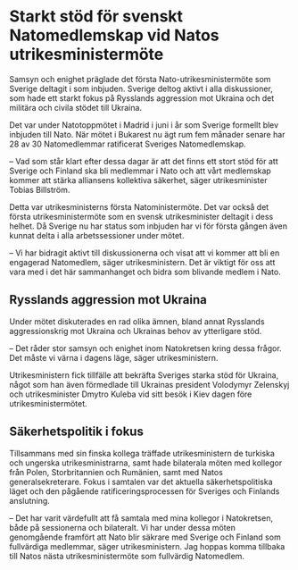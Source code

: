 # Starkt stöd för svenskt Natomedlemskap vid Natos utrikesministermöte

Samsyn och enighet präglade det första Nato-utrikesministermöte som Sverige deltagit i som inbjuden. Sverige deltog aktivt i alla diskussioner, som hade ett starkt fokus på Rysslands aggression mot Ukraina och det militära och civila stödet till Ukraina.

Det var under Natotoppmötet i Madrid i juni i år som Sverige formellt blev inbjuden till Nato. När mötet i Bukarest nu ägt rum fem månader senare har 28 av 30 Natomedlemmar ratificerat Sveriges Natomedlemskap.

– Vad som står klart efter dessa dagar är att det finns ett stort stöd för att Sverige och Finland ska bli medlemmar i Nato och att vårt medlemskap kommer att stärka alliansens kollektiva säkerhet, säger utrikesminister Tobias Billström.

Detta var utrikesministerns första Natoministermöte. Det var också det första utrikesministermöte som en svensk utrikesminister deltagit i dess helhet. Då Sverige nu har status som inbjuden har vi för första gången även kunnat delta i alla arbetssessioner under mötet.

– Vi har bidragit aktivt till diskussionerna och visat att vi kommer att bli en engagerad Natomedlem, säger utrikesministern. Det är viktigt för oss att vara med i det här sammanhanget och bidra som blivande medlem i Nato.

## Rysslands aggression mot Ukraina

Under mötet diskuterades en rad olika ämnen, bland annat Rysslands aggressionskrig mot Ukraina och Ukrainas behov av ytterligare stöd.

– Det råder stor samsyn och enighet inom Natokretsen kring dessa frågor. Det måste vi värna i dagens läge, säger utrikesministern.

Utrikesministern fick tillfälle att bekräfta Sveriges starka stöd för Ukraina, något som han även förmedlade till Ukrainas president Volodymyr Zelenskyj och utrikesminister Dmytro Kuleba vid sitt besök i Kiev dagen före utrikesministermötet.

## Säkerhetspolitik i fokus

Tillsammans med sin finska kollega träffade utrikesministern de turkiska och ungerska utrikesministrarna, samt hade bilaterala möten med kollegor från Polen, Storbritannien och Rumänien, samt med Natos generalsekreterare. Fokus i samtalen var det aktuella säkerhetspolitiska läget och den pågående ratificeringsprocessen för Sveriges och Finlands anslutning.

– Det har varit värdefullt att få samtala med mina kollegor i Natokretsen, både på sessionerna och bilateralt. Vi har under dessa möten genomgående framfört att Nato blir säkrare med Sverige och Finland som fullvärdiga medlemmar, säger utrikesministern. Jag hoppas komma tillbaka till Natos nästa utrikesministermöte som fullvärdig Natomedlem.
